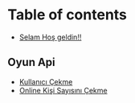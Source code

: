 # Table of contents

* [Selam Hoş geldin!!](README.md)

## Oyun Api

* [Kullanıcı Çekme](oyun-api/kullanici-cekme.md)
* [Online Kişi Sayısını Çekme](oyun-api/online-kisi-sayisini-cekme.md)

